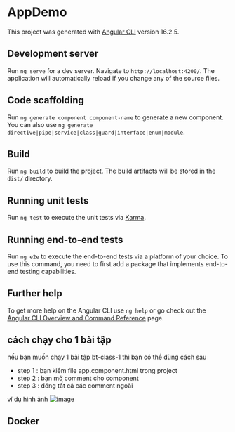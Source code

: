 # AppDemo

This project was generated with [Angular CLI](https://github.com/angular/angular-cli) version 16.2.5.

## Development server

Run `ng serve` for a dev server. Navigate to `http://localhost:4200/`. The application will automatically reload if you change any of the source files.

## Code scaffolding

Run `ng generate component component-name` to generate a new component. You can also use `ng generate directive|pipe|service|class|guard|interface|enum|module`.

## Build

Run `ng build` to build the project. The build artifacts will be stored in the `dist/` directory.

## Running unit tests

Run `ng test` to execute the unit tests via [Karma](https://karma-runner.github.io).

## Running end-to-end tests

Run `ng e2e` to execute the end-to-end tests via a platform of your choice. To use this command, you need to first add a package that implements end-to-end testing capabilities.

## Further help

To get more help on the Angular CLI use `ng help` or go check out the [Angular CLI Overview and Command Reference](https://angular.io/cli) page.

## cách chạy cho 1 bài tập 

nếu bạn muốn chạy 1 bài tập bt-class-1 thì bạn có thể dùng cách sau 
+ step 1 : bạn kiếm file app.component.html trong project
+ step 2 : bạn mở comment cho component <app-bt-class-1></app-bt-class-1>
+ step 3 : đóng tất cả các comment ngoài <app-bt-class-1></app-bt-class-1>

ví dụ hình ảnh 
![image](https://github-production-user-asset-6210df.s3.amazonaws.com/93094572/323037182-7b37f5a2-0047-4b49-90e3-9f32462654be.png?X-Amz-Algorithm=AWS4-HMAC-SHA256&X-Amz-Credential=AKIAVCODYLSA53PQK4ZA%2F20240417%2Fus-east-1%2Fs3%2Faws4_request&X-Amz-Date=20240417T020756Z&X-Amz-Expires=300&X-Amz-Signature=d4820465669070a427b97ea83bedea762ebb2fe28b2a9adf23e8e41eab424700&X-Amz-SignedHeaders=host&actor_id=93094572&key_id=0&repo_id=783206470)



## Docker 


